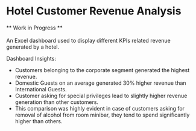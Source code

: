 # Hotel Customer Revenue Analysis

** Work in Progress ** <br><br>
An Excel dashboard used to display different KPIs related revenue generated by a hotel. 

Dashboard Insights:
* Customers belonging to the corporate segment generated the highest revenue.
* Domestic Guests on an average generated 30% higher revenue than International Guests.
* Customer asking for special privileges lead to slightly higher revenue generation than other customers.
* This comparison was highly evident in case of customers asking for removal of alcohol from room minibar, they tend to spend significantly higher than others. 

